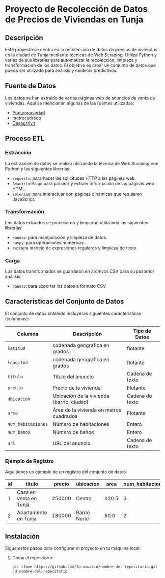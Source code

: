 # Proyecto de Recolección de Datos de Precios de Viviendas en Tunja

## Descripción
Este proyecto se centra en la recolección de datos de precios de viviendas en la ciudad de Tunja mediante técnicas de Web Scraping. Utiliza Python y varias de sus librerías para automatizar la recolección, limpieza y transformación de los datos. El objetivo es crear un conjunto de datos que pueda ser utilizado para análisis y modelos predictivos.


## Fuente de Datos
Los datos se han extraído de varias páginas web de anuncios de venta de viviendas. Aquí se mencionan algunas de las fuentes utilizadas:
- [Puntopropiedad](https://www.puntopropiedad.com)
- [metrocudrado](https://www.metrocuadrado.com)
- [Casas.trivit](https://casas.trovit.com.co/)

## Proceso ETL
### Extracción
La extracción de datos se realizó utilizando la técnica de Web Scraping con Python y las siguientes librerías:
- `requests`: para hacer las solicitudes HTTP a las páginas web.
- `BeautifulSoup`: para parsear y extraer información de las páginas web HTML.
- `Selenium`: para interactuar con páginas dinámicas que requieren JavaScript.

### Transformación
Los datos extraídos se procesaron y limpiaron utilizando las siguientes librerías:
- `pandas`: para manipulación y limpieza de datos.
- `numpy`: para operaciones numéricas.
- `re`: para manejo de expresiones regulares y limpieza de texto.

### Carga
Los datos transformados se guardaron en archivos CSV para su posterior análisis:
- `pandas`: para exportar los datos a formato CSV.
## Características del Conjunto de Datos
El conjunto de datos obtenido incluye las siguientes características (columnas):

| Columna            | Descripción                                              | Tipo de Datos |
|--------------------|----------------------------------------------------------|---------------|
| `latitud`          | codenada geografica en grados                            | flotante      |
| `longitud`          | codenada geografica en grados                           | flotante      |
| `titulo`           | Título del anuncio                                       | Cadena de texto|
| `precio`           | Precio de la vivienda                                    | Flotante      |
| `ubicacion`        | Ubicación de la vivienda (barrio, ciudad)                | Cadena de texto|
| `area`             | Área de la vivienda en metros cuadrados                  | Flotante      |
| `num_habitaciones` | Número de habitaciones                                   | Entero        |
| `num_banos`        | Número de baños                                          | Entero        |
| `url`              | URL del anuncio                                          | Cadena de texto|

### Ejemplo de Registro
Aquí tienes un ejemplo de un registro del conjunto de datos:

| id  | titulo                       | precio | ubicacion          | area  | num_habitaciones | num_banos | latitud   | longitud   | url                          |
|-----|------------------------------|--------|--------------------|-------|------------------|-----------|-----------|------------|------------------------------|
| 1   | Casa en venta en Tunja       | 250000 | Centro             | 120.5 | 3                | 2         | 5.5444    | -73.3579   | [Ver Anuncio](https://...)    |
| 2   | Apartamento en Tunja         | 180000 | Barrio Norte       | 80.0  | 2                | 1         |  5.5476   | -73.3528   | [Ver Anuncio](https://...)    |

## Instalación
Sigue estos pasos para configurar el proyecto en tu máquina local:

1. Clona el repositorio:
   ```bash
   git clone https://github.com/tu-usuario/nombre-del-repositorio.git
   cd nombre-del-repositorio
